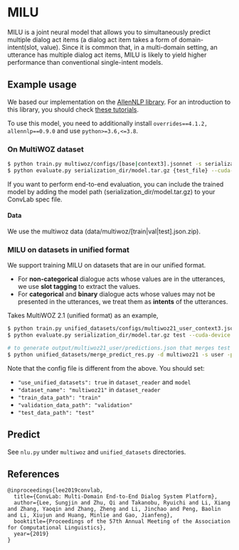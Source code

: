 # MILU
MILU is a joint neural model that allows you to simultaneously predict multiple dialog act items (a dialog act item takes a form of domain-intent(slot, value). Since it is common that, in a multi-domain setting, an utterance has multiple dialog act items, MILU is likely to yield higher performance than conventional single-intent models.


## Example usage
We based our implementation on the [AllenNLP library](https://github.com/allenai/allennlp). For an introduction to this library, you should check [these tutorials](https://allennlp.org/tutorials).

To use this model, you need to additionally install `overrides==4.1.2, allennlp==0.9.0` and use `python>=3.6,<=3.8`.

### On MultiWOZ dataset

```bash
$ python train.py multiwoz/configs/[base|context3].jsonnet -s serialization_dir
$ python evaluate.py serialization_dir/model.tar.gz {test_file} --cuda-device {CUDA_DEVICE}
```

If you want to perform end-to-end evaluation, you can include the trained model by adding the model path (serialization_dir/model.tar.gz) to your ConvLab spec file.

#### Data
We use the multiwoz data (data/multiwoz/[train|val|test].json.zip).

### MILU on datasets in unified format
We support training MILU on datasets that are in our unified format.

- For **non-categorical** dialogue acts whose values are in the utterances, we use **slot tagging** to extract the values.
- For **categorical** and **binary** dialogue acts whose values may not be presented in the utterances, we treat them as **intents** of the utterances.

Takes MultiWOZ 2.1 (unified format) as an example,
```bash
$ python train.py unified_datasets/configs/multiwoz21_user_context3.jsonnet -s serialization_dir
$ python evaluate.py serialization_dir/model.tar.gz test --cuda-device {CUDA_DEVICE} --output_file output/multiwoz21_user/output.json

# to generate output/multiwoz21_user/predictions.json that merges test data and model predictions.
$ python unified_datasets/merge_predict_res.py -d multiwoz21 -s user -p output/multiwoz21_user/output.json
```
Note that the config file is different from the above. You should set:
- `"use_unified_datasets": true` in `dataset_reader` and `model`
- `"dataset_name": "multiwoz21"` in `dataset_reader`
- `"train_data_path": "train"`
- `"validation_data_path": "validation"`
- `"test_data_path": "test"`

## Predict
See `nlu.py` under `multiwoz` and `unified_datasets` directories.

## References
```
@inproceedings{lee2019convlab,
  title={ConvLab: Multi-Domain End-to-End Dialog System Platform},
  author={Lee, Sungjin and Zhu, Qi and Takanobu, Ryuichi and Li, Xiang and Zhang, Yaoqin and Zhang, Zheng and Li, Jinchao and Peng, Baolin and Li, Xiujun and Huang, Minlie and Gao, Jianfeng},
  booktitle={Proceedings of the 57th Annual Meeting of the Association for Computational Linguistics},
  year={2019}
}
```
